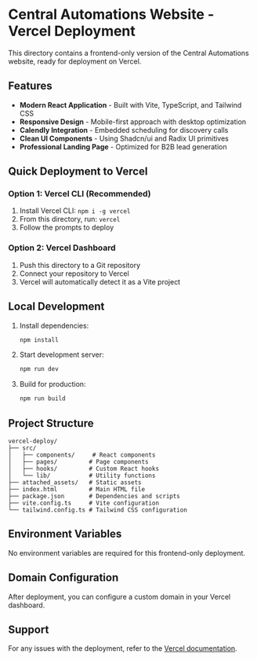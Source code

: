 # Central Automations Website - Vercel Deployment

This directory contains a frontend-only version of the Central Automations website, ready for deployment on Vercel.

## Features

- **Modern React Application** - Built with Vite, TypeScript, and Tailwind CSS
- **Responsive Design** - Mobile-first approach with desktop optimization
- **Calendly Integration** - Embedded scheduling for discovery calls
- **Clean UI Components** - Using Shadcn/ui and Radix UI primitives
- **Professional Landing Page** - Optimized for B2B lead generation

## Quick Deployment to Vercel

### Option 1: Vercel CLI (Recommended)
1. Install Vercel CLI: `npm i -g vercel`
2. From this directory, run: `vercel`
3. Follow the prompts to deploy

### Option 2: Vercel Dashboard
1. Push this directory to a Git repository
2. Connect your repository to Vercel
3. Vercel will automatically detect it as a Vite project

## Local Development

1. Install dependencies:
   ```bash
   npm install
   ```

2. Start development server:
   ```bash
   npm run dev
   ```

3. Build for production:
   ```bash
   npm run build
   ```

## Project Structure

```
vercel-deploy/
├── src/
│   ├── components/     # React components
│   ├── pages/         # Page components
│   ├── hooks/         # Custom React hooks
│   └── lib/           # Utility functions
├── attached_assets/   # Static assets
├── index.html         # Main HTML file
├── package.json       # Dependencies and scripts
├── vite.config.ts     # Vite configuration
└── tailwind.config.ts # Tailwind CSS configuration
```

## Environment Variables

No environment variables are required for this frontend-only deployment.

## Domain Configuration

After deployment, you can configure a custom domain in your Vercel dashboard.

## Support

For any issues with the deployment, refer to the [Vercel documentation](https://vercel.com/docs).